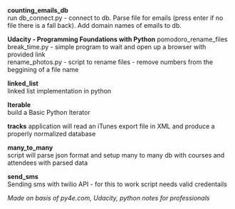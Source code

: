 **counting_emails_db**  
run db_connect.py - connect to db. Parse file for emails (press enter if no file there is a fall back). Add domain names of emails to db.

**Udacity - Programming Foundations with Python**
pomodoro_rename_files
  break_time.py - simple program to wait and open up a browser with provided link  
  rename_photos.py - script to rename files - remove numbers from the beggining of a file name
  
**linked_list**  
linked list implementation in python

**Iterable**  
build a Basic Python Iterator  

**tracks**
application will read an iTunes export file in XML and produce a properly normalized database


**many_to_many**  
script will parse json format and setup many to many db with courses and attendees with parsed data  


**send_sms**  
Sending sms with twilio API - for this to work script needs valid credentails

*Made on basis of py4e.com, Udacity, python notes for professionals*